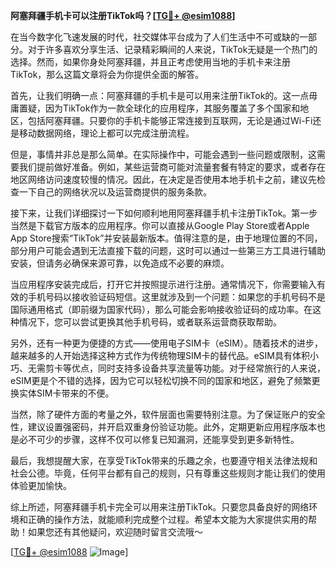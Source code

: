 **阿塞拜疆手机卡可以注册TikTok吗？[[TG💪+ @esim1088](https://t.me/s/esim1088)]**

在当今数字化飞速发展的时代，社交媒体平台成为了人们生活中不可或缺的一部分。对于许多喜欢分享生活、记录精彩瞬间的人来说，TikTok无疑是一个热门的选择。然而，如果你身处阿塞拜疆，并且正考虑使用当地的手机卡来注册TikTok，那么这篇文章将会为你提供全面的解答。

首先，让我们明确一点：阿塞拜疆的手机卡是可以用来注册TikTok的。这一点毋庸置疑，因为TikTok作为一款全球化的应用程序，其服务覆盖了多个国家和地区，包括阿塞拜疆。只要你的手机卡能够正常连接到互联网，无论是通过Wi-Fi还是移动数据网络，理论上都可以完成注册流程。

但是，事情并非总是那么简单。在实际操作中，可能会遇到一些问题或限制，这需要我们提前做好准备。例如，某些运营商可能对流量套餐有特定的要求，或者存在地区网络访问速度较慢的情况。因此，在决定是否使用本地手机卡之前，建议先检查一下自己的网络状况以及运营商提供的服务条款。

接下来，让我们详细探讨一下如何顺利地用阿塞拜疆手机卡注册TikTok。第一步当然是下载官方版本的应用程序。你可以直接从Google Play Store或者Apple App Store搜索“TikTok”并安装最新版本。值得注意的是，由于地理位置的不同，部分用户可能会遇到无法直接下载的问题，这时可以通过一些第三方工具进行辅助安装，但请务必确保来源可靠，以免造成不必要的麻烦。

当应用程序安装完成后，打开它并按照提示进行注册。通常情况下，你需要输入有效的手机号码以接收验证码短信。这里就涉及到一个问题：如果您的手机号码不是国际通用格式（即前缀为国家代码），那么可能会影响接收验证码的成功率。在这种情况下，您可以尝试更换其他手机号码，或者联系运营商获取帮助。

另外，还有一种更为便捷的方式——使用电子SIM卡（eSIM）。随着技术的进步，越来越多的人开始选择这种方式作为传统物理SIM卡的替代品。eSIM具有体积小巧、无需剪卡等优点，同时支持多设备共享流量等功能。对于经常旅行的人来说，eSIM更是个不错的选择，因为它可以轻松切换不同的国家和地区，避免了频繁更换实体SIM卡带来的不便。

当然，除了硬件方面的考量之外，软件层面也需要特别注意。为了保证账户的安全性，建议设置强密码，并开启双重身份验证功能。此外，定期更新应用程序版本也是必不可少的步骤，这样不仅可以修复已知漏洞，还能享受到更多新特性。

最后，我想提醒大家，在享受TikTok带来的乐趣之余，也要遵守相关法律法规和社会公德。毕竟，任何平台都有自己的规则，只有尊重这些规则才能让我们的使用体验更加愉快。

综上所述，阿塞拜疆手机卡完全可以用来注册TikTok。只要您具备良好的网络环境和正确的操作方法，就能顺利完成整个过程。希望本文能为大家提供实用的帮助！如果您还有其他疑问，欢迎随时留言交流哦～

[[TG💪+ @esim1088](https://t.me/s/esim1088) ![Image](https://i.postimg.cc/4NQfJmqS/Snipaste-2025-05-13-00-14-12.png)]